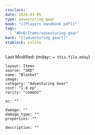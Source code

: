 ```yaml
---
cssclass: 
date: 2024-03-05
type: adventuring gear
book: "[[Players Handbook.pdf]]"
tags:
  - "#DnD/Items/adventuring-gear"
back: "[[adventuring gear]]"
stablock: inline
---
```

Last Modified: (mday:: `= this.file.mday`)


```statblock
layout: Items
source: "SRD"
name: "Blanket"
image: 
category: "Adventuring Gear"
cost: "1.0 ep"
rarity: "common"

ac: ""

damage: ""
damage_type: ""
properties: ""

description: ""
```